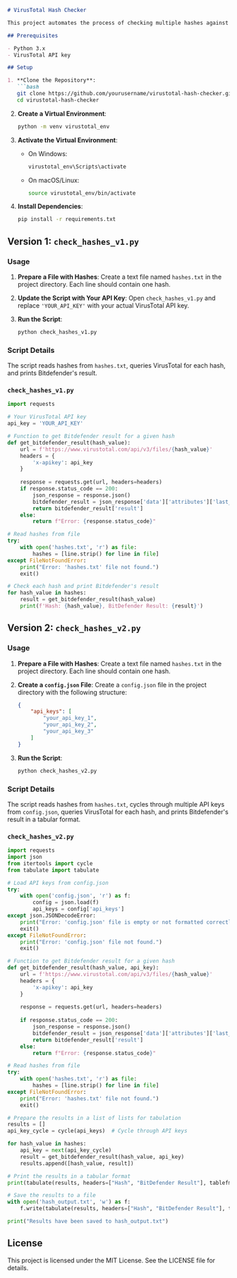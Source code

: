 ```markdown
# VirusTotal Hash Checker

This project automates the process of checking multiple hashes against VirusTotal and retrieves only Bitdefender's results.

## Prerequisites

- Python 3.x
- VirusTotal API key

## Setup

1. **Clone the Repository**:
   ```bash
   git clone https://github.com/yourusername/virustotal-hash-checker.git
   cd virustotal-hash-checker
   ```

2. **Create a Virtual Environment**:
   ```bash
   python -m venv virustotal_env
   ```

3. **Activate the Virtual Environment**:
   - On Windows:
     ```bash
     virustotal_env\Scripts\activate
     ```
   - On macOS/Linux:
     ```bash
     source virustotal_env/bin/activate
     ```

4. **Install Dependencies**:
   ```bash
   pip install -r requirements.txt
   ```

## Version 1: `check_hashes_v1.py`

### Usage

1. **Prepare a File with Hashes**:
   Create a text file named `hashes.txt` in the project directory. Each line should contain one hash.

2. **Update the Script with Your API Key**:
   Open `check_hashes_v1.py` and replace `'YOUR_API_KEY'` with your actual VirusTotal API key.

3. **Run the Script**:
   ```bash
   python check_hashes_v1.py
   ```

### Script Details

The script reads hashes from `hashes.txt`, queries VirusTotal for each hash, and prints Bitdefender's result.

### `check_hashes_v1.py`

```python
import requests

# Your VirusTotal API key
api_key = 'YOUR_API_KEY'

# Function to get Bitdefender result for a given hash
def get_bitdefender_result(hash_value):
    url = f'https://www.virustotal.com/api/v3/files/{hash_value}'
    headers = {
        'x-apikey': api_key
    }
    
    response = requests.get(url, headers=headers)
    if response.status_code == 200:
        json_response = response.json()
        bitdefender_result = json_response['data']['attributes']['last_analysis_results']['BitDefender']
        return bitdefender_result['result']
    else:
        return f"Error: {response.status_code}"

# Read hashes from file
try:
    with open('hashes.txt', 'r') as file:
        hashes = [line.strip() for line in file]
except FileNotFoundError:
    print("Error: 'hashes.txt' file not found.")
    exit()

# Check each hash and print Bitdefender's result
for hash_value in hashes:
    result = get_bitdefender_result(hash_value)
    print(f'Hash: {hash_value}, BitDefender Result: {result}')
```

## Version 2: `check_hashes_v2.py`

### Usage

1. **Prepare a File with Hashes**:
   Create a text file named `hashes.txt` in the project directory. Each line should contain one hash.

2. **Create a `config.json` File**:
   Create a `config.json` file in the project directory with the following structure:
   ```json
   {
       "api_keys": [
           "your_api_key_1",
           "your_api_key_2",
           "your_api_key_3"
       ]
   }
   ```

3. **Run the Script**:
   ```bash
   python check_hashes_v2.py
   ```

### Script Details

The script reads hashes from `hashes.txt`, cycles through multiple API keys from `config.json`, queries VirusTotal for each hash, and prints Bitdefender's result in a tabular format.

### `check_hashes_v2.py`

```python
import requests
import json
from itertools import cycle
from tabulate import tabulate

# Load API keys from config.json
try:
    with open('config.json', 'r') as f:
        config = json.load(f)
        api_keys = config['api_keys']
except json.JSONDecodeError:
    print("Error: 'config.json' file is empty or not formatted correctly.")
    exit()
except FileNotFoundError:
    print("Error: 'config.json' file not found.")
    exit()

# Function to get Bitdefender result for a given hash
def get_bitdefender_result(hash_value, api_key):
    url = f'https://www.virustotal.com/api/v3/files/{hash_value}'
    headers = {
        'x-apikey': api_key
    }
    
    response = requests.get(url, headers=headers)
    
    if response.status_code == 200:
        json_response = response.json()
        bitdefender_result = json_response['data']['attributes']['last_analysis_results']['BitDefender']
        return bitdefender_result['result']
    else:
        return f"Error: {response.status_code}"

# Read hashes from file
try:
    with open('hashes.txt', 'r') as file:
        hashes = [line.strip() for line in file]
except FileNotFoundError:
    print("Error: 'hashes.txt' file not found.")
    exit()

# Prepare the results in a list of lists for tabulation
results = []
api_key_cycle = cycle(api_keys)  # Cycle through API keys

for hash_value in hashes:
    api_key = next(api_key_cycle)
    result = get_bitdefender_result(hash_value, api_key)
    results.append([hash_value, result])

# Print the results in a tabular format
print(tabulate(results, headers=["Hash", "BitDefender Result"], tablefmt="grid"))

# Save the results to a file
with open('hash_output.txt', 'w') as f:
    f.write(tabulate(results, headers=["Hash", "BitDefender Result"], tablefmt="grid"))

print("Results have been saved to hash_output.txt")
```

## License

This project is licensed under the MIT License. See the LICENSE file for details.
